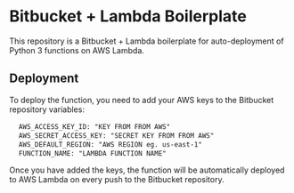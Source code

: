# Bitbucket + Lambda Boilerplate

This repository is a Bitbucket + Lambda boilerplate for auto-deployment of Python 3 functions on AWS Lambda.

## Deployment

To deploy the function, you need to add your AWS keys to the Bitbucket repository variables:
<pre>
  <code>AWS_ACCESS_KEY_ID: "KEY FROM FROM AWS"</code>
  <code>AWS_SECRET_ACCESS_KEY: "SECRET KEY FROM FROM AWS"</code>
  <code>AWS_DEFAULT_REGION: "AWS REGION eg. us-east-1"</code>
  <code>FUNCTION_NAME: "LAMBDA FUNCTION NAME"</code>
</pre>
Once you have added the keys, the function will be automatically deployed to AWS Lambda on every push to the Bitbucket repository.
